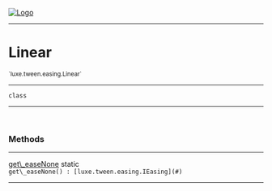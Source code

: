 
[![Logo](../../../../images/logo.png)](../../../../api/index.html)

---



<h1>Linear</h1>
<small>`luxe.tween.easing.Linear`</small>



---

`class`

---

&nbsp;
&nbsp;







<h3>Methods</h3> <hr/><span class="method apipage">
            <a name="get_easeNone"><a class="lift" href="#get_easeNone">get\_easeNone</a></a> <span class="inline-block static">static</span><div class="clear"></div><code class="signature apipage">get\_easeNone() : [luxe.tween.easing.IEasing](#)</code><br/><span class="small_desc_flat"></span>
        </span>
    





---

&nbsp;
&nbsp;
&nbsp;
&nbsp;